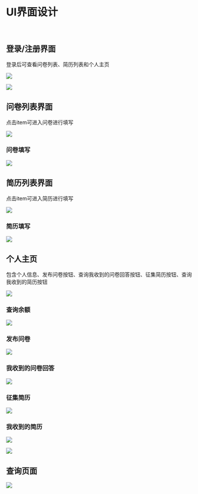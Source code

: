 # UI界面设计

&nbsp;&nbsp; 

## 登录/注册界面

登录后可查看问卷列表、简历列表和个人主页

![](image/07-01-01.jpg)

![](image/07-01-02.jpg)


## 问卷列表界面

点击item可进入问卷进行填写

![](image/07-01-02.jpg)


### 问卷填写

![](image/07-01-03.jpg)


## 简历列表界面

点击item可进入简历进行填写

![](image/07-01-04.jpg)


### 简历填写

![](image/07-01-05.jpg)

## 个人主页

包含个人信息、发布问卷按钮、查询我收到的问卷回答按钮、征集简历按钮、查询我收到的简历按钮

![](image/07-01-06.PNG)


### 查询余额

![](image/07-01-07.PNG)


### 发布问卷

![](image/07-01-08.jpg)


### 我收到的问卷回答

![](image/07-01-9.jpg)


### 征集简历

![](image/07-01-10.jpg)


### 我收到的简历

![](image/07-01-11.jpg)

![](image/07-01-12.jpg)


## 查询页面

![](image/07-01-13.jpg)

